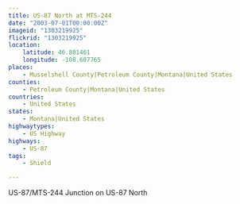 ```yaml
---
title: US-87 North at MTS-244
date: "2003-07-01T00:00:00Z"
imageid: "1303219925"
flickrid: "1303219925"
location:
    latitude: 46.801461
    longitude: -108.607765
places:
    - Musselshell County|Petroleum County|Montana|United States
counties:
    - Petroleum County|Montana|United States
countries:
    - United States
states:
    - Montana|United States
highwaytypes:
    - US Highway
highways:
    - US-87
tags:
    - Shield

---
```

US-87/MTS-244 Junction on US-87 North